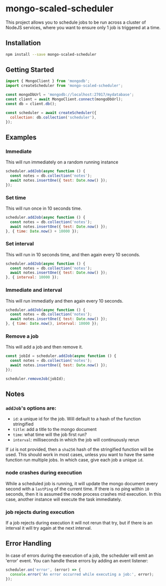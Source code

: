 # mongo-scaled-scheduler

This project allows you to schedule jobs to be run across a cluster of NodeJS services, where you want to ensure only 1 job is triggered at a time.

## Installation
```bash
npm install --save mongo-scaled-scheduler
```

## Getting Started
```javascript
import { MongoClient } from 'mongodb';
import createScheduler from 'mongo-scaled-scheduler';

const mongoDbUrl = 'mongodb://localhost:27017/mydatabase';
const client = await MongoClient.connect(mongoDbUrl);
const db = client.db();

const scheduler = await createScheduler({
  collection: db.collection('scheduler'),
});
```

## Examples
### Immediate
This will run immediately on a random running instance

```javascript
scheduler.addJob(async function () {
  const notes = db.collection('notes');
  await notes.insertOne({ test: Date.now() });
});
```

### Set time
This will run once in 10 seconds time.

```javascript
scheduler.addJob(async function () {
  const notes = db.collection('notes');
  await notes.insertOne({ test: Date.now() });
}, { time: Date.now() + 10000 });
```

### Set interval
This will run in 10 seconds time, and then again every 10 seconds.

```javascript
scheduler.addJob(async function () {
  const notes = db.collection('notes');
  await notes.insertOne({ test: Date.now() });
}, { interval: 10000 });
```

### Immediate and interval
This will run immediatly and then again every 10 seconds.

```javascript
scheduler.addJob(async function () {
  const notes = db.collection('notes');
  await notes.insertOne({ test: Date.now() });
}, { time: Date.now(), interval: 10000 });
```

### Remove a job
This will add a job and then remove it.

```javascript
const jobId = scheduler.addJob(async function () {
  const notes = db.collection('notes');
  await notes.insertOne({ test: Date.now() });
});

scheduler.removeJob(jobId);
```

## Notes
### `addJob`'s options are:
- `id`: a unique id for the job. Will default to a hash of the function stringified
- `title`: add a title to the mongo document
- `time`: what time will the job first run?
- `interval`: milliseconds in which the job will continuously rerun

If `id` is not provided, then a `sha256` hash of the stringified function will be used. This should work in most cases, unless you want to have the same function run multiple jobs. In which case, give each job a unique `id`.

### node crashes during execution
While a scheduled job is running, it will update the mongo document every second with a `lastPing` of the current time. If there is no ping within `10` seconds, then it is assumed the node process crashes mid execution. In this case, another instance will execute the task immediately.

### job rejects during execution
If a job rejects during execution it will not rerun that try, but if there is an interval it will try again at the next interval.

## Error Handling

In case of errors during the execution of a job, the scheduler will emit an 'error' event. You can handle these errors by adding an event listener:

```javascript
scheduler.on('error', (error) => {
  console.error('An error occurred while executing a job:', error);
});
```
